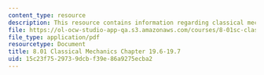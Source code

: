 ```yaml
---
content_type: resource
description: This resource contains information regarding classical mechanics.
file: https://ol-ocw-studio-app-qa.s3.amazonaws.com/courses/8-01sc-classical-mechanics-fall-2016/15c23f7529739dcbf39e86a9275ecba2_MIT8_01F16_chapter19.6_19.7.pdf
file_type: application/pdf
resourcetype: Document
title: 8.01 Classical Mechanics Chapter 19.6-19.7
uid: 15c23f75-2973-9dcb-f39e-86a9275ecba2
---
```


